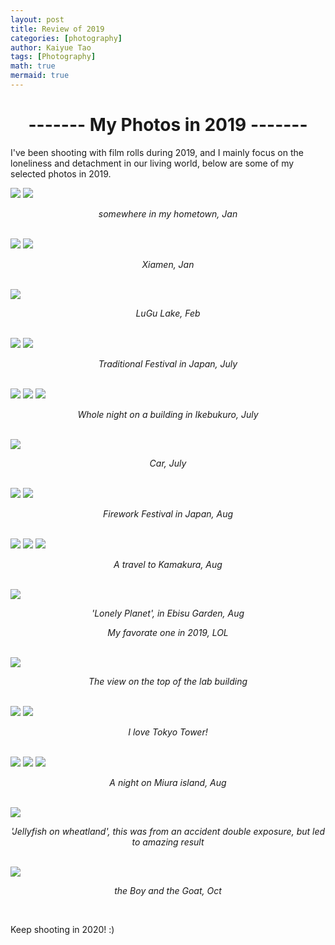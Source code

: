 ```yaml
---
layout: post
title: Review of 2019
categories: [photography]
author: Kaiyue Tao
tags: [Photography]
math: true
mermaid: true
---
```


<h1 style="text-align: center">------- My Photos in 2019 -------</h1>

I've been shooting with film rolls during 2019, and I mainly focus on the loneliness and detachment in our living world, below are some of my selected photos in 2019.

<img src="https://tva1.sinaimg.cn/large/00831rSTly1gcpacdn0uej319y0u0npg.jpg" />

<img src="https://tva1.sinaimg.cn/large/00831rSTly1gcpacf1ky0j31hb0u0qv7.jpg" />

*<center>somewhere in my hometown, Jan</center>*

<br/>

<img src="https://tva1.sinaimg.cn/large/00831rSTly1gcp9snhfabj31a30u0npe.jpg" />

<img src="https://tva1.sinaimg.cn/large/00831rSTly1gcp9t9sq57j319b0u0qv6.jpg" />

*<center>Xiamen, Jan</center>*

<br/>

<img src="https://tva1.sinaimg.cn/large/00831rSTly1gcp9to3205j30u01adhdu.jpg" />

*<center>LuGu Lake, Feb</center>*

<br/>

<img src="https://tva1.sinaimg.cn/large/00831rSTly1gcpa522qx6j30u0199npg.jpg" />

<img src="https://tva1.sinaimg.cn/large/00831rSTly1gcpa5ax2ecj30u019i1kz.jpg" />

*<center>Traditional Festival in Japan, July</center>*

<br/>

<img src="https://tva1.sinaimg.cn/large/00831rSTly1gcpa4e1pu7j31990u0e84.jpg" />

<img src="https://tva1.sinaimg.cn/large/00831rSTly1gcpa41ufkvj31900u07wj.jpg" />

<img src="https://tva1.sinaimg.cn/large/00831rSTly1gcpa4p1t9ij30u01bb7wj.jpg" />

*<center>Whole night on a building in Ikebukuro, July</center>*

<br/>


<img src="https://tva1.sinaimg.cn/large/00831rSTly1gcp9wvzvjyj318t0u07wj.jpg" />

*<center>Car, July</center>*

<br/>

<img src="https://tva1.sinaimg.cn/large/00831rSTly1gcp9urvtdwj30u00u0npf.jpg" />

<img src="https://tva1.sinaimg.cn/large/00831rSTly1gcp9w7z6wlj31900u0b2c.jpg" />

*<center>Firework Festival in Japan, Aug</center>*

<br/>

<img src="https://tva1.sinaimg.cn/large/00831rSTly1gcp9xdhfhlj30u019e4qs.jpg" />

<img src="https://tva1.sinaimg.cn/large/00831rSTly1gcp9xjbo4dj31900u0x6r.jpg" />

<img src="https://tva1.sinaimg.cn/large/00831rSTly1gcp9xagefsj30u0192qv7.jpg" />

*<center>A travel to Kamakura, Aug</center>*

<br/>

<img src="https://tva1.sinaimg.cn/large/00831rSTly1gcp9yc0yx1j319q0u0npf.jpg" />

*<center>'Lonely Planet', in Ebisu Garden, Aug</center>*

*<center>My favorate one in 2019, LOL</center>*

<br/>

<img src="https://tva1.sinaimg.cn/large/00831rSTly1gcp9z6tsxdj30u0190e8g.jpg" />

*<center>The view on the top of the lab building</center>*

<br/>

<img src="https://tva1.sinaimg.cn/large/00831rSTly1gcp9x6curbj30u0192hdw.jpg" />

<img src="https://tva1.sinaimg.cn/large/00831rSTly1gcp9x55gfyj318i0u0u0z.jpg" />

*<center>I love Tokyo Tower!</center>*

<br/>

<img src="https://tva1.sinaimg.cn/large/00831rSTly1gcpa23e0pfj30u011inpg.jpg" />

<img src="https://tva1.sinaimg.cn/large/00831rSTly1gcpa223ogej30u01a51l0.jpg" />

<img src="https://tva1.sinaimg.cn/large/00831rSTly1gcpa25lwbmj30u018xnpg.jpg" />


*<center>A night on Miura island, Aug</center>*

<br/>

<img src="https://tva1.sinaimg.cn/large/00831rSTly1gcpa3ah5yhj30u00u01l0.jpg" />

*<center>'Jellyfish on wheatland', this was from an accident double exposure, but led to amazing result</center>*

<br/>

<img src="https://tva1.sinaimg.cn/large/00831rSTly1gcp9oidzlwj319h0u0hdv.jpg" />

*<center>the Boy and the Goat, Oct</center>*

<br/>

Keep shooting in 2020! :)






